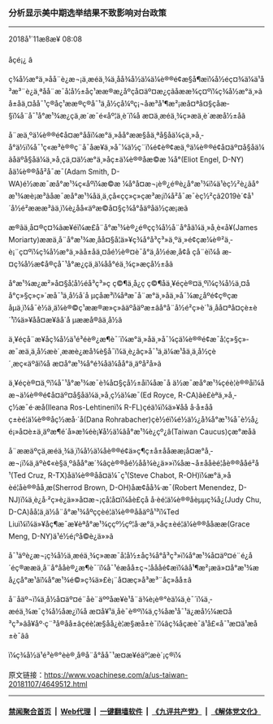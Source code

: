 ### 分析显示美中期选举结果不致影响对台政策
------------------------

<div class="published">
 <span class="date" title="ä¸­å½æ¶é´">
  <time datetime="2018-11-08T08:08:10+08:00">
   2018å¹´11æ8æ¥ 08:08
  </time>
 </span>
</div>
<br/>
<div class="wsw">
 <span class="dateline">
  åçé¡¿ â
 </span>
 <p>
  ç¾å½æ°ä¸»åå¨è¿æ¬¡ä¸­æéä¸¾ä¸­åå¾å½ä¼ä¼è®®é¢æ§å¶æï¼å½éç¤¾ä¼ä¹å³æ³¨è¿ä¸ªåå¨æ¯å¦å½±åç¹ææ®æ¿åºçå¤äº¤æ¿ç­ãåææ¾ç¤ºï¼ç¾å½æ°ä¸»ãå±åä¸¤åå¯¹ç®åç¹ææ®ç®å¯¹ä¸­å½çå¼ºç¡¬åæ³å¹¶æ²¡æå¤ªå¤§çåæ­§ï¼å¨å¯¹å°æ¹¾æ¿ç­ä¸æ´æ¯é«åº¦ä¸è´ï¼å æ­¤ä¸­æéä¸¾ç»æä¸è´ææå½±åã
 </p>
 <p>
  å¨æä¸ºä¼è®®é¢å¤æ°ååï¼æ°ä¸»åå°ææ§åä¸ªå§åä¼çä¸»å¸­å°ä½ï¼å¯¹ç«æ³è®®ç¨å¯åæ¥ä¸»å¯¼ä½ç¨ï¼é¢è®¢æä¸ºä¼è®®é¢å¤äº¤å§åä¼ãåäºå§åä¼ä¸»å¸­çä¸¤ä½æ°ä¸»åç±ä¼è®®åæ©æ ¼å°(Eliot Engel, D-NY) åä¼è®®åå²å¯æ¯(Adam Smith, D-WA)é½ææ¯æå°æ¹¾ç«åºï¼æ©æ ¼å°å¤æ¬¡è®¿é®è¿å°æ¹¾ï¼ä¹èç½²è¿ãå°æ¹¾æè¡æ³ãåæ¯æå°æ¹¾åä¸ä¸çå«çç»ç»çæ³æ¡ï¼å²å¯æ¯èç½²çã2019è´¢å¹´å½é²æææ³ãä¸­ï¼è¿åå«äºæ©å¤§ç¾å°åäºåä½çæ¡æã
 </p>
 <p>
  æ®ãä¸­å¤®ç¤¾ãæ¥éï¼æ­£å¨å°æ¹¾è®¿é®çç¾å½å¨å°åä¼ä¸»å¸­è«å¥(James Moriarty)ææä¸å¨å°æ¹¾æ¸åå¤§å­¦ä»¥ç¾å°å³ç³»ä¸ºä¸»é¢çæ¼è®²ä¸­è¡¨ç¤ºï¼ç¾å½æ°ä¸»ãå±åä¸¤åé½è®¤è¯å°ä¸­å½éæ¸å¢å çå¨èï¼å æ­¤ç¾å½æ¢å®çå¯¹å°æ¿ç­ä¸ä¼åå°éä¸¾ç»æçå½±åã
 </p>
 <p>
  å°æ¹¾æ¿æ²»å¤§å­¦å½éå³ç³»ç ç©¶ä¸­å¿ç ç©¶åä¸¥éçè®¤ä¸ºï¼ç¾å½ä¸¤åå°ç»§ç»­ç»´æå¯¹ä¸­å½å´å µçåæ³ï¼åªæ¯å¨æ°ä¸»åä¸»å¯¼æ¿åºé¢ç®çæåµä¸ï¼å¯è½ä¸ä¼è®©ç¹ææ®æ»ç»âäºåäºæ±âå°å¨å½é²ç»è´¹ä¸åå¤ªå¤çè±è´¹ï¼ä»¥åå¤æ¥âå´å µææå®âä¸­å½ã
 </p>
 <p>
  ä¸¥éçå¨æ¥åç¾å½ä¹é³éè®¿æ¶è¯´ï¼æ°ä¸»åä¸»å¯¼çä¼è®®é¢æ¯å¦ç»§ç»­æ¯æä¸ä¸­å½æè´¸ææè¿æå¾è§å¯ï¼ä¸è¿âç»å¯¹ä¸ä¼æ¹åä¸ä¸­å½çè´¸æç«äºâï¼å æ­¤å°æ¹¾å°é¾åä¼åå°ä¸äºå²å»ã
 </p>
 <p>
  ä¸¥éçè®¤ä¸ºï¼å¯¹å°æ¹¾æ¯è¾å¤§çå½±åï¼åæ¯å ä½æ¯æå°æ¹¾çéè¦è®®åï¼åæ¬ä¼è®®é¢å¤äº¤å§åä¼ä¸»å¸­ç½ä¼æ¯(Ed Royce, R-CA)ãè£èªä¸»å¸­ç½æ¯é·æå(Ileana Ros-Lehtinenï¼ R-FL)çéä¼ï¼ä»¥åå å·å±ååç±èé¦ä¼è®®åç½æå·´å(Dana Rohrabacher)çè½éï¼é½ä½¿å¾å°æ¹¾å¯è½å¿é¡»å¤è±ä¸äºæ¶é´å»æ¾éè¡¥å½ä¼âå°æ¹¾è¿çº¿â(Taiwan Caucus)çæ°æåã
 </p>
 <p>
  å¨ææäºçä¸­æéä¸¾ä¸­ï¼å½ä¼åè®®é¢ä»ç¶ç±å±ååææ¡å¤æ°å¸­æ¬¡ï¼ä¸äºè¢«è§ä¸ºâåå°æ´¾âçè®®åé½åå¾è¿ä»»ï¼åæ¬å±ååèé¦åè®®ååé²å¹(Ted Cruz, R-TX)åä¼è®®åå¤ä¼¯ç¹(Steve Chabot, R-OH)ï¼æ°ä¸»åèé¦åè®®åå¸æ(Sherrod Brown, D-OH)åæ¢åå¾·æ¯(Robert Menendez, D-NJ)ï¼ä¸è¿å·²ç»è¿ä»»å¤æ¬¡çå¦å¤ï¼åè£çå å·èé¦ä¼è®®åèµµç¾å¿(Judy Chu, D-CA)åå¦ä¸ä½å¨å°æ¹¾åºççèé¦ä¼è®®ååäºå¹³ï¼Ted Liuï¼ï¼ä»¥åç¶æ¯æ¥èªå°æ¹¾ççº½çº¦å·æ°ä¸»åç±èé¦ä¼è®®åå­æ­æ(Grace Meng, D-NY)ä¹é½é¡ºå©è¿ä»»ã
 </p>
 <p>
  å¯¹äºè¿æ¬¡ç¾å½ä¸­æéä¸¾ç»ææ¯å¦å½±åç¾å°å³ç³»ï¼å°æ¹¾å¤äº¤é¨é¿å´éç®ææä¸å¨å°ååè®¿æ¶è¯´ï¼å¯¹éæåå±ç¬¦åååé¢æï¼âå¹¶æ²¡æä»¤å°æ¹¾æå¿çå°æ¹âï¼å°æ¹¾é©»ç¾ä»£è¡¨å¤æç»­å³æ³¨åç»­åå±ã
 </p>
 <p>
  å¨åäº¬ï¼ä¸­å½å¤äº¤é¨åè¨äººåæ¥è¹å¨ä¾è¡è®°èä¼ä¸è¯´ï¼ä¸­æéä¸¾æ¯ç¾å½åæ¿ï¼å æ­¤å¥¹ä¸åè¯è®ºï¼ä¸­ç¾åæ¹å¯¹ä¿æå½¼æ­¤å³ç³»âå¥åº·ç¨³å®åå±âçéè¦æ§åå¿è¦æ§æå±è¯ï¼âç¾åçæè¯ä¹å£«å¯¹æ­¤ä¹æå±è¯ãâ
 </p>
 <p>
  ï¼ç¾å½ä¹é³è®°èè®¸å®å¨å°åå¯¹æ­¤æ¥éäº¦æè´¡ç®ï¼
 </p>
</div>

原文链接：https://www.voachinese.com/a/us-taiwan-20181107/4649512.html


------------------------
#### [禁闻聚合首页](https://github.com/gfw-breaker/banned-news/blob/master/README.md) &nbsp;|&nbsp; [Web代理](https://github.com/gfw-breaker/open-proxy/blob/master/README.md) &nbsp;|&nbsp;  [一键翻墙软件](https://github.com/gfw-breaker/nogfw/blob/master/README.md) &nbsp;|&nbsp; [《九评共产党》](https://github.com/gfw-breaker/9ping.md/blob/master/README.md#九评之一评共产党是什么) &nbsp;|&nbsp; [《解体党文化》](https://github.com/gfw-breaker/jtdwh.md/blob/master/README.md#绪论)